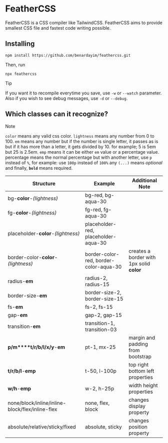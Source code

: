 # FeatherCSS
FeatherCSS is a CSS compiler like TailwindCSS. FeatherCSS aims to provide smallest CSS file and fastest code writing possible.

## Installing
```
npm install https://github.com/benardayim/feathercss.git
```
Then, run
```
npx feathercss
```

> [!TIP]
> If you want it to recompile everytime you save, use `-w` or `--watch` parameter.
> Also if you wish to see debug messages, use `-d` or `--debug`. 

## Which classes can it recognize?

> [!NOTE]
> `color` means any valid css color.
> `lightness` means any number from 0 to 100.
> `em` means any number but if the number is single letter, it passes as is but if it has more than a letter, it gets divided by 10. for example; 5 is 5em but 25 is 2.5em.
> `emp` means it can be either `em` value or a percentage value. percentage means the normal percentage but with another letter, use `p` instead of `%`, for example: use `100p` instead of `100%`
> any `(...)` means *optional* and finally, **`bold`** means required.

| Structure | Example | Additional Note |
| --- | --- | --- |
| bg-**color**-*(lightness)* | bg-red, bg-aqua-30 | |
| fg-**color**-*(lightness)* | fg-red, fg-aqua-30 | |
| placeholder-**color**-*(lightness)* | placeholder-red, placeholder-aqua-30 | |
| border-color-**color**-*(lightness)* | border-color-red, border-color-aqua-30 | creates a border with 1px solid **color** |
| radius-**em** | radius-2, radius-15 | |
| border-size-**em** | border-size-2, border-size-15 | |
| fs-**em** | fs-2, fs-15 | |
| gap-**em** | gap-2, gap-15 | |
| transition-**em** | transition-1, transition-03 | |
| **p/m****t/r/b/l/x/y**-**em** | pt-1, mx-25 | margin and padding from bootstrap |
| **t/r/b/l**-**emp** | t-50, l-100p | top right bottom left properties |
| **w/h**-**emp** | w-2, h-25p | width height properties |
| none/block/inline/inline-block/flex/inline-flex | none, flex, block | changes display property |
| absolute/relative/sticky/fixed | absolute, sticky | changes position property |
